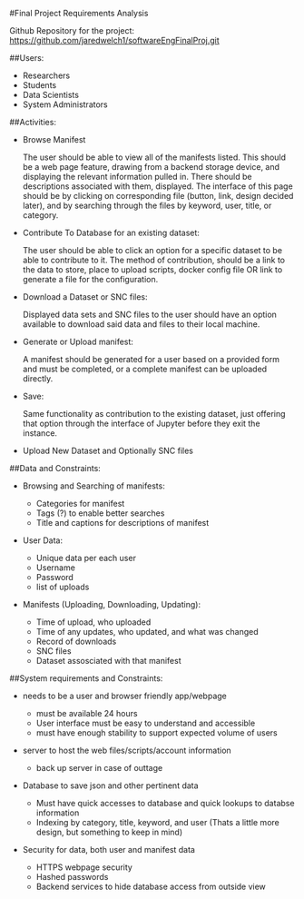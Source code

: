 #Final Project Requirements Analysis

Github Repository for the project: https://github.com/jaredwelch1/softwareEngFinalProj.git


##Users:
    
* Researchers
* Students
* Data Scientists
* System Administrators

##Activities:
* Browse Manifest

	The user should be able to view all of the manifests listed. This should be a web page feature, drawing from a backend storage device, and displaying the relevant information pulled in. There should be descriptions associated with them, displayed. The interface of this page should be by clicking on corresponding file (button, link, design decided later), and by searching through the files by keyword, user, title, or category.
* Contribute To Database for an existing dataset:

	The user should be able to click an option for a specific dataset to be able to contribute to it. The method of contribution, should be a link to the data to store, place to upload scripts, docker config file OR link to generate a file for the configuration.
* Download a Dataset or SNC files:

	Displayed data sets and SNC files to the user should have an option available to download said data and files to their local machine.
* Generate or Upload manifest:

	A manifest should be generated for a user based on a provided form and must be completed, or a complete manifest can be uploaded directly.

* Save:

	Same functionality as contribution to the existing dataset, just offering that option through the interface of Jupyter before they exit the instance.

* Upload New Dataset and Optionally SNC files

##Data and Constraints:
* Browsing and Searching of manifests:
	- Categories for manifest
	- Tags (?) to enable better searches
	- Title and captions for descriptions of manifest

* User Data:
	- Unique data per each user
	- Username
	- Password
	- list of uploads

* Manifests (Uploading, Downloading, Updating):
	- Time of upload, who uploaded
	- Time of any updates, who updated, and what was changed
	- Record of downloads
	- SNC files
	- Dataset assosciated with that manifest

##System requirements and Constraints:

* needs to be a user and browser friendly app/webpage
	- must be available 24 hours
	- User interface must be easy to understand and accessible
	- must have enough stability to support expected volume of users

* server to host the web files/scripts/account information
	- back up server in case of outtage

* Database to save json and other pertinent data
	- Must have quick accesses to database and quick lookups to databse information
	- Indexing by category, title, keyword, and user (Thats a little more design, but something to keep in mind)

* Security for data, both user and manifest data
	- HTTPS webpage security
	- Hashed passwords
	- Backend services to hide database access from outside view




